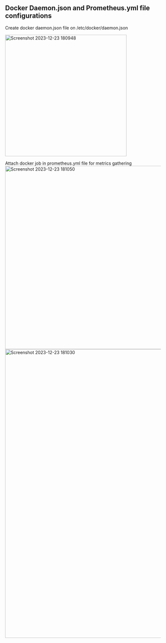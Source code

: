 ## Docker Daemon.json and Prometheus.yml file configurations

Create docker daemon.json file on /etc/docker/daemon.json

<img width="393" alt="Screenshot 2023-12-23 180948" src="https://github.com/Vennilavan12/FinalProject/assets/77039703/c92e68b4-a0b3-48c7-ac76-104201d943ab">



Attach docker job in prometheus.yml file for metrics gathering
<img width="593" alt="Screenshot 2023-12-23 181050" src="https://github.com/Vennilavan12/FinalProject/assets/77039703/8f876f12-b7bb-49a4-ad3d-fcb7ee183c9b">
<img width="934" alt="Screenshot 2023-12-23 181030" src="https://github.com/Vennilavan12/FinalProject/assets/77039703/3ceb48f8-4698-47d1-bf3d-f7c8246e1de5">
